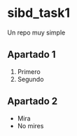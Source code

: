 # sibd_task1
Un repo muy simple


## Apartado 1

1. Primero
2. Segundo

## Apartado 2

* Mira
* No mires